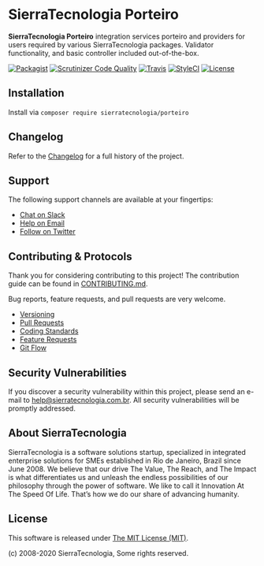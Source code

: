 # SierraTecnologia Porteiro

**SierraTecnologia Porteiro** integration services porteiro and providers for users required by various SierraTecnologia packages. Validator functionality, and basic controller included out-of-the-box.

[![Packagist](https://img.shields.io/packagist/v/sierratecnologia/porteiro.svg?label=Packagist&style=flat-square)](https://packagist.org/packages/sierratecnologia/porteiro)
[![Scrutinizer Code Quality](https://img.shields.io/scrutinizer/g/sierratecnologia/porteiro.svg?label=Scrutinizer&style=flat-square)](https://scrutinizer-ci.com/g/sierratecnologia/porteiro/)
[![Travis](https://img.shields.io/travis/sierratecnologia/porteiro.svg?label=TravisCI&style=flat-square)](https://travis-ci.org/sierratecnologia/porteiro)
[![StyleCI](https://styleci.io/repos/60968880/shield)](https://styleci.io/repos/60968880)
[![License](https://img.shields.io/packagist/l/sierratecnologia/porteiro.svg?label=License&style=flat-square)](https://github.com/sierratecnologia/porteiro/blob/master/LICENSE)


## Installation

Install via `composer require sierratecnologia/porteiro`


## Changelog

Refer to the [Changelog](CHANGELOG.md) for a full history of the project.


## Support

The following support channels are available at your fingertips:

- [Chat on Slack](https://bit.ly/sierratecnologia-slack)
- [Help on Email](mailto:help@sierratecnologia.com.br)
- [Follow on Twitter](https://twitter.com/sierratecnologia)


## Contributing & Protocols

Thank you for considering contributing to this project! The contribution guide can be found in [CONTRIBUTING.md](CONTRIBUTING.md).

Bug reports, feature requests, and pull requests are very welcome.

- [Versioning](CONTRIBUTING.md#versioning)
- [Pull Requests](CONTRIBUTING.md#pull-requests)
- [Coding Standards](CONTRIBUTING.md#coding-standards)
- [Feature Requests](CONTRIBUTING.md#feature-requests)
- [Git Flow](CONTRIBUTING.md#git-flow)


## Security Vulnerabilities

If you discover a security vulnerability within this project, please send an e-mail to [help@sierratecnologia.com.br](help@sierratecnologia.com.br). All security vulnerabilities will be promptly addressed.


## About SierraTecnologia

SierraTecnologia is a software solutions startup, specialized in integrated enterprise solutions for SMEs established in Rio de Janeiro, Brazil since June 2008. We believe that our drive The Value, The Reach, and The Impact is what differentiates us and unleash the endless possibilities of our philosophy through the power of software. We like to call it Innovation At The Speed Of Life. That’s how we do our share of advancing humanity.


## License

This software is released under [The MIT License (MIT)](LICENSE).

(c) 2008-2020 SierraTecnologia, Some rights reserved.
